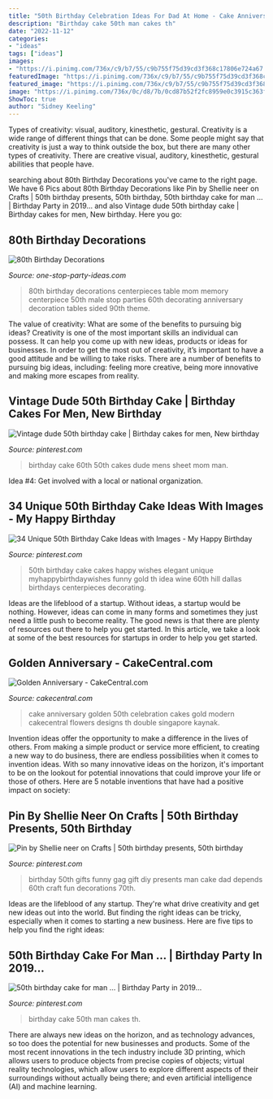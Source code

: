 ```yaml
---
title: "50th Birthday Celebration Ideas For Dad At Home - Cake Anniversary Golden 50th Celebration Cakes Gold Modern Cakecentral Flowers Designs Th Double Singapore Kaynak"
description: "Birthday cake 50th man cakes th"
date: "2022-11-12"
categories:
- "ideas"
tags: ["ideas"]
images:
- "https://i.pinimg.com/736x/c9/b7/55/c9b755f75d39cd3f368c17806e724a67.jpg"
featuredImage: "https://i.pinimg.com/736x/c9/b7/55/c9b755f75d39cd3f368c17806e724a67.jpg"
featured_image: "https://i.pinimg.com/736x/c9/b7/55/c9b755f75d39cd3f368c17806e724a67.jpg"
image: "https://i.pinimg.com/736x/0c/d8/7b/0cd87b52f2fc8959e0c3915c363f6716--birthday-cake-for-man-th-birthday-cakes.jpg?b=t"
ShowToc: true
author: "Sidney Keeling"
---
```



Types of creativity: visual, auditory, kinesthetic, gestural.
Creativity is a wide range of different things that can be done. Some people might say that creativity is just a way to think outside the box, but there are many other types of creativity. There are creative visual, auditory, kinesthetic, gestural abilities that people have.

	

		
searching about 80th Birthday Decorations you've came to the right page. We have 6 Pics about 80th Birthday Decorations like Pin by Shellie neer on Crafts | 50th birthday presents, 50th birthday, 50th birthday cake for man … | Birthday Party in 2019… and also Vintage dude 50th birthday cake | Birthday cakes for men, New birthday. Here you go:
		
    
## 80th Birthday Decorations

<img loading=lazy src="http://www.one-stop-party-ideas.com/images/80th-Birthday-Decorations-Table-Memory.jpg" onerror="this.onerror=null;this.src='https://tse3.mm.bing.net/th?id=OIP.JnFaq7SCpMPYI690lSBIXAAAAA&amp;pid=15.1';" alt="80th Birthday Decorations">

_Source: one-stop-party-ideas.com_

>80th birthday decorations centerpieces table mom memory centerpiece 50th male stop parties 60th decorating anniversary decoration tables sided 90th theme. 

	

The value of creativity: What are some of the benefits to pursuing big ideas?
Creativity is one of the most important skills an individual can possess. It can help you come up with new ideas, products or ideas for businesses. In order to get the most out of creativity, it’s important to have a good attitude and be willing to take risks. There are a number of benefits to pursuing big ideas, including: feeling more creative, being more innovative and making more escapes from reality.

    
## Vintage Dude 50th Birthday Cake | Birthday Cakes For Men, New Birthday

<img loading=lazy src="https://i.pinimg.com/736x/c9/b7/55/c9b755f75d39cd3f368c17806e724a67.jpg" onerror="this.onerror=null;this.src='https://tse1.mm.bing.net/th?id=OIP.WNotfJDCTAhEC7FjAQcGUwHaEK&amp;pid=15.1';" alt="Vintage dude 50th birthday cake | Birthday cakes for men, New birthday">

_Source: pinterest.com_

>birthday cake 60th 50th cakes dude mens sheet mom man. 

	

Idea #4: Get involved with a local or national organization.
 

    
## 34 Unique 50th Birthday Cake Ideas With Images - My Happy Birthday

<img loading=lazy src="https://i.pinimg.com/736x/47/4b/4e/474b4e812b6cdd5fdfc0236abe217815--th-birthday-th-birthday-cakes-for-men.jpg" onerror="this.onerror=null;this.src='https://tse4.mm.bing.net/th?id=OIP.DrivXUMkAqrOWxK0lGrHGAHaKE&amp;pid=15.1';" alt="34 Unique 50th Birthday Cake Ideas with Images - My Happy Birthday">

_Source: pinterest.com_

>50th birthday cake cakes happy wishes elegant unique myhappybirthdaywishes funny gold th idea wine 60th hill dallas birthdays centerpieces decorating. 

	

Ideas are the lifeblood of a startup. Without ideas, a startup would be nothing. However, ideas can come in many forms and sometimes they just need a little push to become reality. The good news is that there are plenty of resources out there to help you get started. In this article, we take a look at some of the best resources for startups in order to help you get started.

    
## Golden Anniversary - CakeCentral.com

<img loading=lazy src="https://cdn001.cakecentral.com/gallery/2015/03/900_724335E0dR_golden-anniversary.jpg" onerror="this.onerror=null;this.src='https://tse3.mm.bing.net/th?id=OIP.Wah2yFU0aXjOTfTICIzwqQHaJ4&amp;pid=15.1';" alt="Golden Anniversary - CakeCentral.com">

_Source: cakecentral.com_

>cake anniversary golden 50th celebration cakes gold modern cakecentral flowers designs th double singapore kaynak. 

	

Invention ideas offer the opportunity to make a difference in the lives of others. From making a simple product or service more efficient, to creating a new way to do business, there are endless possibilities when it comes to invention ideas. With so many innovative ideas on the horizon, it's important to be on the lookout for potential innovations that could improve your life or those of others. Here are 5 notable inventions that have had a positive impact on society: 
    
## Pin By Shellie Neer On Crafts | 50th Birthday Presents, 50th Birthday

<img loading=lazy src="https://i.pinimg.com/736x/b1/b4/eb/b1b4eb0788149677f5c55a40e8a395bd.jpg" onerror="this.onerror=null;this.src='https://tse4.mm.bing.net/th?id=OIP.PG7to5fpNVcthXCHrX4oFwHaJ4&amp;pid=15.1';" alt="Pin by Shellie neer on Crafts | 50th birthday presents, 50th birthday">

_Source: pinterest.com_

>birthday 50th gifts funny gag gift diy presents man cake dad depends 60th craft fun decorations 70th. 

	

Ideas are the lifeblood of any startup. They're what drive creativity and get new ideas out into the world. But finding the right ideas can be tricky, especially when it comes to starting a new business. Here are five tips to help you find the right ideas: 

    
## 50th Birthday Cake For Man … | Birthday Party In 2019…

<img loading=lazy src="https://i.pinimg.com/736x/0c/d8/7b/0cd87b52f2fc8959e0c3915c363f6716--birthday-cake-for-man-th-birthday-cakes.jpg?b=t" onerror="this.onerror=null;this.src='https://tse1.mm.bing.net/th?id=OIP.zxhFZlVy-GnJ_tDwJOl4bQHaL1&amp;pid=15.1';" alt="50th birthday cake for man … | Birthday Party in 2019…">

_Source: pinterest.com_

>birthday cake 50th man cakes th. 

	

There are always new ideas on the horizon, and as technology advances, so too does the potential for new businesses and products. Some of the most recent innovations in the tech industry include 3D printing, which allows users to produce objects from precise copies of objects; virtual reality technologies, which allow users to explore different aspects of their surroundings without actually being there; and even artificial intelligence (AI) and machine learning.

